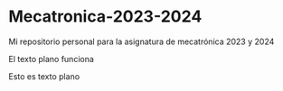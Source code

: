 # Mecatronica-2023-2024
Mi repositorio personal para la asignatura de mecatrónica 2023 y 2024


El texto plano funciona 


Esto es texto plano